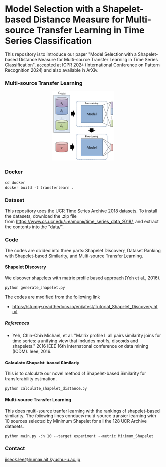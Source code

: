 # Model Selection with a Shapelet-based Distance Measure for Multi-source Transfer Learning in Time Series Classification
This repository is to introduce our paper "Model Selection with a Shapelet-based Distance Measure for Multi-source Transfer Learning in Time Series Classification", accepted at ICPR 2024 (International Conference on Pattern Recognition 2024) and also available in ArXiv.

### Multi-source Transfer Learning
<p align="center">
  <img src="figure/multi-dataset_pre-training.png" alt="Multi-source Transfer Learning" style="width: 40%; height: 40%;">
</p>

### Docker
```
cd docker
docker build -t transferlearn .
```

### Dataset
This repository uses the UCR Time Series Archive 2018 datasets. To install the datasets, download the .zip file from https://www.cs.ucr.edu/~eamonn/time_series_data_2018/, and extract the contents into the "data/".

### Code
The codes are divided into three parts: Shapelet Discovery, Dataset Ranking with Shapelet-based Similarity, and Multi-source Transfer Learning.

#### Shapelet Discovery
We discover shapelets with matrix profile based approach (Yeh et al., 2016).

```
python generate_shapelet.py
```
The codes are modified from the following link
- https://stumpy.readthedocs.io/en/latest/Tutorial_Shapelet_Discovery.html

##### References
- Yeh, Chin-Chia Michael, et al. "Matrix profile I: all pairs similarity joins for time series: a unifying view that includes motifs, discords and shapelets." 2016 IEEE 16th international conference on data mining (ICDM). Ieee, 2016.

#### Calculate Shapelet-based Similariy
This is to calculate our novel method of Shapelet-based Similarity for transferability estimation.
```
python calculate_shapelet_distance.py
```

#### Multi-source Transfer Learning
This does multi-source tranfer learning with the rankings of shapelet-based similarity.
The following lines conducts multi-source transfer learning with 10 sources selected by Minimum Shapelet for all the 128 UCR Archive datasets.
```
python main.py -dn 10 --target experiment --metric Minimum_Shapelet
```

<!-- ### Citation
If you use this repository, please cite as the following:
```

``` -->

### Contact
jiseok.lee@human.ait.kyushu-u.ac.jp